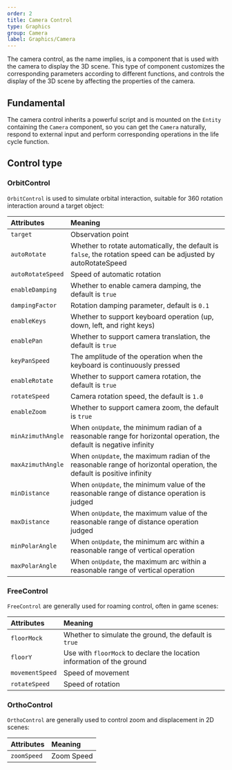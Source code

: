 ```yaml
---
order: 2
title: Camera Control
type: Graphics
group: Camera
label: Graphics/Camera
---
```


The camera control, as the name implies, is a component that is used with the camera to display the 3D scene. This type of component customizes the corresponding parameters according to different functions, and controls the display of the 3D scene by affecting the properties of the camera.

## Fundamental

The camera control inherits a powerful script and is mounted on the `Entity` containing the `Camera` component, so you can get the `Camera` naturally, respond to external input and perform corresponding operations in the life cycle function.

## Control type

### OrbitControl

`OrbitControl` is used to simulate orbital interaction, suitable for 360 rotation interaction around a target object:

<playground src="gltf-basic.ts"></playground>

|Attributes|Meaning|
|:--|:--|
|`target`|Observation point|
|`autoRotate`|Whether to rotate automatically, the default is `false`, the rotation speed can be adjusted by autoRotateSpeed|
|`autoRotateSpeed`|Speed ​​of automatic rotation|
|`enableDamping`| Whether to enable camera damping, the default is `true`|
|`dampingFactor`| Rotation damping parameter, default is `0.1`|
|`enableKeys` | Whether to support keyboard operation (up, down, left, and right keys)|
|`enablePan` | Whether to support camera translation, the default is `true`| 
|`keyPanSpeed` | The amplitude of the operation when the keyboard is continuously pressed| 
|`enableRotate` | Whether to support camera rotation, the default is `true`| 
|`rotateSpeed` | Camera rotation speed, the default is `1.0`| 
|`enableZoom` | Whether to support camera zoom, the default is `true`| 
|`minAzimuthAngle` | When `onUpdate`, the minimum radian of a reasonable range for horizontal operation, the default is negative infinity| 
|`maxAzimuthAngle` | When `onUpdate`, the maximum radian of the reasonable range of horizontal operation, the default is positive infinity| 
|`minDistance` | When `onUpdate`, the minimum value of the reasonable range of distance operation is judged| 
|`maxDistance` | When `onUpdate`, the maximum value of the reasonable range of distance operation judged| 
|`minPolarAngle` | When `onUpdate`, the minimum arc within a reasonable range of vertical operation| 
|`maxPolarAngle` | When `onUpdate`, the maximum arc within a reasonable range of vertical operation|

### FreeControl

`FreeControl` are generally used for roaming control, often in game scenes:

<playground src="controls-free.ts"></playground>

|Attributes|Meaning|
|:--|:--|
|`floorMock`| Whether to simulate the ground, the default is `true` |
|`floorY`| Use with `floorMock` to declare the location information of the ground |
|`movementSpeed` | Speed ​​of movement |
|`rotateSpeed`| Speed ​​of rotation |

### OrthoControl

`OrthoControl` are generally used to control zoom and displacement in 2D scenes:

<playground src="ortho-control.ts"></playground>

|Attributes|Meaning|
|:--|:--|
|`zoomSpeed`| Zoom Speed |